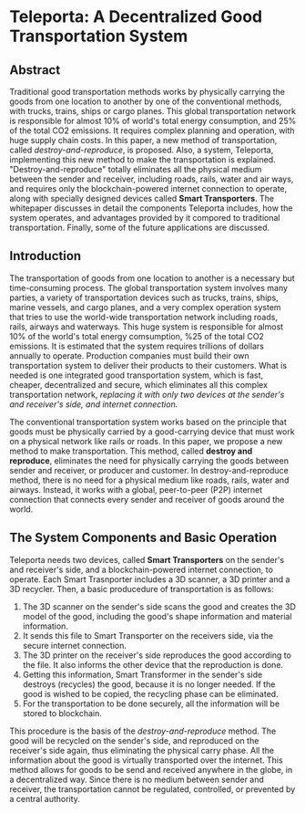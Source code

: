 # Teleporta: A Decentralized Good Transportation System

## Abstract 

Traditional good transportation methods works by physically carrying the goods from one location to another
by one of the conventional methods, with trucks, trains, ships or cargo planes. This global transportation network is responsible
for almost 10% of world's total energy consumption, and 25% of the total CO2 emissions. It requires complex planning and operation,
with huge supply chain costs. In this paper, a new method of transportation, called *destroy-and-reproduce*, is proposed.
Also, a system, Teleporta, implementing this new method to make the transportation is explained. "Destroy-and-reproduce" totally
eliminates all the physical medium between the sender and receiver, including roads, rails, water and air ways, 
and requires only the blockchain-powered internet connection to operate, along with specially designed devices called **Smart Transporters**.
The whitepaper discusses in detail the components Teleporta includes, how the system operates, and advantages provided by it compored to traditional
transportation. Finally, some of the future applications are discussed. 

## Introduction

The transportation of goods from one location to another is a necessary but time-consuming process. The global transportation system
involves many parties, a variety of transportation devices such as trucks, trains, ships, marine vessels, and cargo planes, 
and a very complex operation system that tries to use the world-wide transportation network including roads, rails, airways and waterways.
This huge system is responsible for almost 10% of the world's total energy comsumption, %25 of the total CO2 emissions. It is estimated that
the system requires trillions of dollars annually to operate. Production companies must build their own transportation system to deliver their products 
to their customers. What is needed is one integrated good transportation system, which is fast, cheaper, decentralized and secure, 
which eliminates all this complex transportation network, *replacing it with only two devices at the sender's and receiver's side, and internet connection.* 

The conventional transportation system works based on the principle that goods must be physically carried
by a good-carrying device that must work on a physical network like rails or roads. In this paper, we propose a new method to make transportation. 
This method, called **destroy and reproduce**, eliminates the need for physically carrying the goods between sender and receiver, or producer and customer.
In destroy-and-reproduce method, there is no need for a physical medium like roads, rails, water and airways. 
Instead, it works with a global, peer-to-peer (P2P) internet connection that connects every sender and receiver of goods around the world.

## The System Components and Basic Operation

Teleporta needs two devices, called **Smart Transporters** on the sender's and receiver's side, and a blockchain-powered internet connection, to operate.
Each Smart Trasnporter includes a 3D scanner, a 3D printer and a 3D recycler. Then, a basic producedure of transportation is as follows:
1. The 3D scanner on the sender's side scans the good and creates the 3D model of the good, including the good's shape information and material information.
2. It sends this file to Smart Transporter on the receivers side, via the secure internet connection. 
3. The 3D printer on the receiver's side reproduces the good according to the file. It also informs the other device that the reproduction is done.
4. Getting this information, Smart Transformer in the sender's side destroys (recycles) the good, because it is no longer needed. If the good is wished
to be copied, the recycling phase can be eliminated.
5. For the transportation to be done securely, all the information will be stored to blockchain. 

This procedure is the basis of the *destroy-and-reproduce* method. The good will be recycled on the sender's side, and reproduced on the receiver's side again,
thus eliminating the physical carry phase. All the information about the good is virtually transported over the internet. This method allows for goods to be send
and received anywhere in the globe, in a decentralized way. Since there is no medium between sender and receiver, the transportation cannot be regulated, 
controlled, or prevented by a central authority. 

## 




